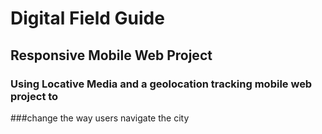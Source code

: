 # Digital Field Guide
## Responsive Mobile Web Project

### Using Locative Media and a geolocation tracking mobile web project to
###change the way users navigate the city
